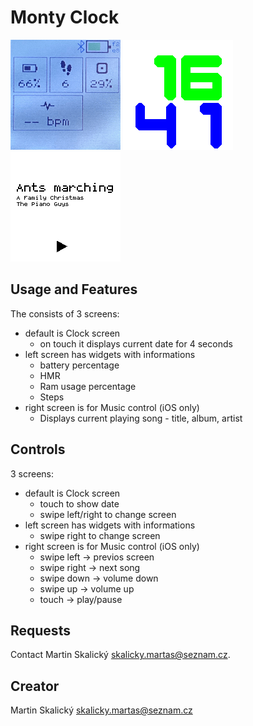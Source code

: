 # Monty Clock

![Default clock screen](app-screenshot-screen0.png)
![Default clock screen](app-screenshot-screen1.png)
![Second music control screen](app-screenshot-screen2.png)

## Usage and Features

The consists of 3 screens:

- default is Clock screen
  - on touch it displays current date for 4 seconds
- left screen has widgets with informations
  - battery percentage
  - HMR
  - Ram usage percentage
  - Steps
- right screen is for Music control (iOS only)
  - Displays current playing song - title, album, artist

## Controls

3 screens:

- default is Clock screen
  - touch to show date
  - swipe left/right to change screen
- left screen has widgets with informations
  - swipe right to change screen
- right screen is for Music control (iOS only)
  - swipe left -> previos screen
  - swipe right -> next song
  - swipe down  -> volume down
  - swipe up -> volume up
  - touch -> play/pause

## Requests

Contact Martin Skalický <skalicky.martas@seznam.cz>.

## Creator

Martin Skalický <skalicky.martas@seznam.cz>
